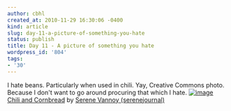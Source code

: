 ```yaml
---
author: cbhl
created_at: 2010-11-29 16:30:06 -0400
kind: article
slug: day-11-a-picture-of-something-you-hate
status: publish
title: Day 11 - A picture of something you hate
wordpress_id: '804'
tags:
- '30'
---
```


I hate beans. Particularly when used in chili. Yay, Creative Commons
photo. Because I don't want to go around procuring that which I hate.
[![image](http://images.azuresky.ca/blog/wp-content/uploads/2010/11/flickr_cc-by_serenejournal_2077797188_e842c02c28_z.jpg "Chili and Cornbread by Serene Vannoy (serenejournal)")](http://images.azuresky.ca/blog/wp-content/uploads/2010/11/flickr_cc-by_serenejournal_2077797188_e842c02c28_z.jpg)
[Chili and
Cornbread](http://www.flickr.com/photos/serenejournal/2077797188/) by
[Serene Vannoy
(serenejournal)](http://www.flickr.com/photos/serenejournal/)
